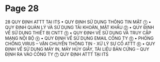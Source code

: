 # Page 28

28
QUY ĐỊNH ATTT TẠI ITS
• QUY ĐỊNH SỬ DỤNG THÔNG TIN MẬT
⓵ 
• QUY ĐỊNH QUẢN LÝ VÀ SỬ DỤNG TÀI KHOẢN, MẬT KHẨU 
⓶
• QUY ĐỊNH VỀ SỬ DỤNG THIẾT BỊ CNTT
⓷
• QUY ĐỊNH VỀ SỬ DỤNG VÀ TRUY CẬP MẠNG NỘI BỘ
⓸
• QUY ĐỊNH VỀ SỬ DỤNG EMAIL CÔNG TY
⓹
• PHÒNG CHỐNG VIRUS – VẬN CHUYỂN THÔNG TIN - XỬ LÝ SỰ 
CỐ ATTT
⓺
• QUY ĐỊNH VỀ SỬ DỤNG MÁY IN, MÁY HỦY GIẤY, TÀI LIỆU 
BẢN CỨNG – QUY ĐỊNH RA VÀO CÔNG TY
⓻
QUY 
ĐỊNH 
ATTT 
TẠI 
ITS

